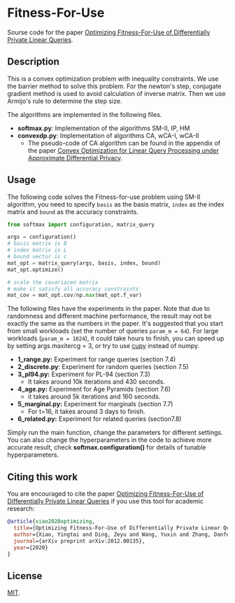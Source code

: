 # Fitness-For-Use 

Sourse code for the paper  [Optimizing Fitness-For-Use of Differentially Private Linear Queries](https://arxiv.org/abs/2012.00135).

## Description

This is a convex optimization problem with inequality constraints. We use the barrier method to solve this problem. For the newton's step, conjugate gradient method is used to avoid calculation of inverse matrix. Then we use Armijo's rule to determine the step size. 

The algorithms are implemented in the following files. 

-  **softmax.py**:  Implementation of the algorithms SM-II, IP, HM
-  **convexdp.py**: Implementation of algorithms CA, wCA-I, wCA-II
   - The pseudo-code of CA algorithm can be found in the appendix of the paper [Convex Optimization for Linear Query Processing under Approximate Differential Privacy](https://arxiv.org/abs/1602.04302).



## Usage

The following code solves the Fitness-for-use problem using SM-II algorithm, you need to specify `basis` as the basis matrix, `index` as the index matrix and `bound` as the accuracy constraints.

```python
from softmax import configuration, matrix_query

args = configuration()
# basis matrix is B
# index matrix is L
# bound vector is c
mat_opt = matrix_query(args, basis, index, bound)
mat_opt.optimize()

# scale the covariacen matrix
# make it satisfy all accuracy constraints 
mat_cov = mat_opt.cov/np.max(mat_opt.f_var)
```

The following files have the experiments in the paper. Note that due to randomness and different machine performance, the result may not be exactly the same as the numbers in the paper. It's suggested that you start from small workloads (set the number of queries `param_m = 64`). For large workloads (`param_m = 1024`), it could take hours to finish, you can speed up by setting args.maxitercg = 3, or try to use [cupy](https://cupy.dev/) instead of numpy.

- **1_range.py:** Experiment for range queries (section 7.4)
- **2_discrete.py**: Experiment for random queries (section 7.5)
- **3_pl94.py:** Experiment for PL-94 (section 7.3)
  - It takes around 10k iterations and 430 seconds.
- **4_age.py:** Experiment for Age Pyramids (section 7.6)
  - it takes around 5k iterations and 160 seconds.
- **5_marginal.py:** Experiment for marginals (section 7.7)
  - For t=16, it takes around 3 days to finish.
- **6_related.py:** Experiment for related queries (section7.8)

Simply run the main function, change the parameters for different settings. You can also change the hyperparameters in the code to achieve more accurate result, check **softmax.configuration()** for details of tunable hyperparameters.



## Citing this work

You are encouraged to cite the paper [Optimizing Fitness-For-Use of Differentially Private Linear Queries](https://arxiv.org/abs/2012.00135) if you use this tool for academic research:

```bibtex
@article{xiao2020optimizing,
  title={Optimizing Fitness-For-Use of Differentially Private Linear Queries},
  author={Xiao, Yingtai and Ding, Zeyu and Wang, Yuxin and Zhang, Danfeng and Kifer, Daniel},
  journal={arXiv preprint arXiv:2012.00135},
  year={2020}
}
```



## License

[MIT](https://github.com/cmla-psu/matrixqueries/blob/master/LICENSE).
